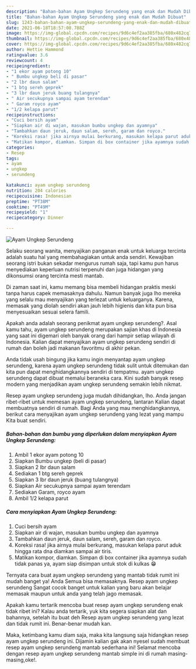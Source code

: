 ```yaml
---
description: "Bahan-bahan Ayam Ungkep Serundeng yang enak dan Mudah Dibuat"
title: "Bahan-bahan Ayam Ungkep Serundeng yang enak dan Mudah Dibuat"
slug: 1243-bahan-bahan-ayam-ungkep-serundeng-yang-enak-dan-mudah-dibuat
date: 2021-06-18T18:57:08.788Z
image: https://img-global.cpcdn.com/recipes/9d6c4ef2aa385fba/680x482cq70/ayam-ungkep-serundeng-foto-resep-utama.jpg
thumbnail: https://img-global.cpcdn.com/recipes/9d6c4ef2aa385fba/680x482cq70/ayam-ungkep-serundeng-foto-resep-utama.jpg
cover: https://img-global.cpcdn.com/recipes/9d6c4ef2aa385fba/680x482cq70/ayam-ungkep-serundeng-foto-resep-utama.jpg
author: Hettie Hammond
ratingvalue: 3.6
reviewcount: 4
recipeingredient:
- "1 ekor ayam potong 10"
- " Bumbu ungkep beli di pasar"
- "2 lbr daun salam"
- "1 btg sereh geprek"
- "3 lbr daun jeruk buang tulangnya"
- " Air secukupnya sampai ayam terendam"
- " Garam royco ayam"
- "1/2 kelapa parut"
recipeinstructions:
- "Cuci bersih ayam"
- "Siapkan air di wajan, masukan bumbu ungkep dan ayamnya"
- "Tambahkan daun jeruk, daun salam, sereh, garam dan royco."
- "Koreksi rasa! jika airnya mulai berkurang, masukan kelapa parut aduk hingga rata dna diamkan sampai air tiris."
- "Matikan kompor, diamkan. Simpan di box container jika ayamnya sudah tidak panas ya, ayam siap disimpan untuk stok di kulkas 😁"
categories:
- Resep
tags:
- ayam
- ungkep
- serundeng

katakunci: ayam ungkep serundeng 
nutrition: 204 calories
recipecuisine: Indonesian
preptime: "PT38M"
cooktime: "PT49M"
recipeyield: "1"
recipecategory: Dinner

---
```



![Ayam Ungkep Serundeng](https://img-global.cpcdn.com/recipes/9d6c4ef2aa385fba/680x482cq70/ayam-ungkep-serundeng-foto-resep-utama.jpg)

Selaku seorang wanita, menyajikan panganan enak untuk keluarga tercinta adalah suatu hal yang membahagiakan untuk anda sendiri. Kewajiban seorang istri bukan sekadar mengurus rumah saja, tapi kamu pun harus menyediakan keperluan nutrisi terpenuhi dan juga hidangan yang dikonsumsi orang tercinta mesti mantab.

Di zaman  saat ini, kamu memang bisa membeli hidangan praktis meski tanpa harus capek memasaknya dahulu. Namun banyak juga lho mereka yang selalu mau menyajikan yang terlezat untuk keluarganya. Karena, memasak yang diolah sendiri akan jauh lebih higienis dan kita pun bisa menyesuaikan sesuai selera famili. 



Apakah anda adalah seorang penikmat ayam ungkep serundeng?. Asal kamu tahu, ayam ungkep serundeng merupakan sajian khas di Indonesia yang saat ini digemari oleh banyak orang dari hampir setiap wilayah di Indonesia. Kalian dapat menyajikan ayam ungkep serundeng sendiri di rumah dan boleh jadi makanan favoritmu di akhir pekan.

Anda tidak usah bingung jika kamu ingin menyantap ayam ungkep serundeng, karena ayam ungkep serundeng tidak sulit untuk ditemukan dan kita pun dapat menghidangkannya sendiri di tempatmu. ayam ungkep serundeng dapat dibuat memalui beraneka cara. Kini sudah banyak resep modern yang menjadikan ayam ungkep serundeng semakin lebih nikmat.

Resep ayam ungkep serundeng juga mudah dihidangkan, lho. Anda jangan ribet-ribet untuk memesan ayam ungkep serundeng, lantaran Kalian dapat membuatnya sendiri di rumah. Bagi Anda yang mau menghidangkannya, berikut cara menyajikan ayam ungkep serundeng yang lezat yang mampu Kita buat sendiri.

<!--inarticleads1-->

##### Bahan-bahan dan bumbu yang diperlukan dalam menyiapkan Ayam Ungkep Serundeng:

1. Ambil 1 ekor ayam potong 10
1. Siapkan  Bumbu ungkep (beli di pasar)
1. Siapkan 2 lbr daun salam
1. Sediakan 1 btg sereh geprek
1. Siapkan 3 lbr daun jeruk (buang tulangnya)
1. Siapkan  Air secukupnya sampai ayam terendam
1. Sediakan  Garam, royco ayam
1. Ambil 1/2 kelapa parut




<!--inarticleads2-->

##### Cara menyiapkan Ayam Ungkep Serundeng:

1. Cuci bersih ayam
1. Siapkan air di wajan, masukan bumbu ungkep dan ayamnya
1. Tambahkan daun jeruk, daun salam, sereh, garam dan royco.
1. Koreksi rasa! jika airnya mulai berkurang, masukan kelapa parut aduk hingga rata dna diamkan sampai air tiris.
1. Matikan kompor, diamkan. Simpan di box container jika ayamnya sudah tidak panas ya, ayam siap disimpan untuk stok di kulkas 😁




Ternyata cara buat ayam ungkep serundeng yang mantab tidak rumit ini mudah banget ya! Anda Semua bisa memasaknya. Resep ayam ungkep serundeng Sangat cocok banget untuk kalian yang baru akan belajar memasak maupun untuk anda yang telah jago memasak.

Apakah kamu tertarik mencoba buat resep ayam ungkep serundeng enak tidak ribet ini? Kalau anda tertarik, yuk kita segera siapkan alat dan bahannya, setelah itu buat deh Resep ayam ungkep serundeng yang lezat dan tidak rumit ini. Benar-benar mudah kan. 

Maka, ketimbang kamu diam saja, maka kita langsung saja hidangkan resep ayam ungkep serundeng ini. Dijamin kalian gak akan nyesel sudah membuat resep ayam ungkep serundeng mantab sederhana ini! Selamat mencoba dengan resep ayam ungkep serundeng mantab simple ini di rumah masing-masing,oke!.

